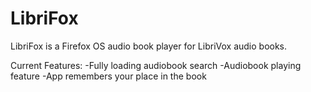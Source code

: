 # LibriFox
LibriFox is a Firefox OS audio book player for LibriVox audio books.

Current Features:
-Fully loading audiobook search
-Audiobook playing feature
-App remembers your place in the book
